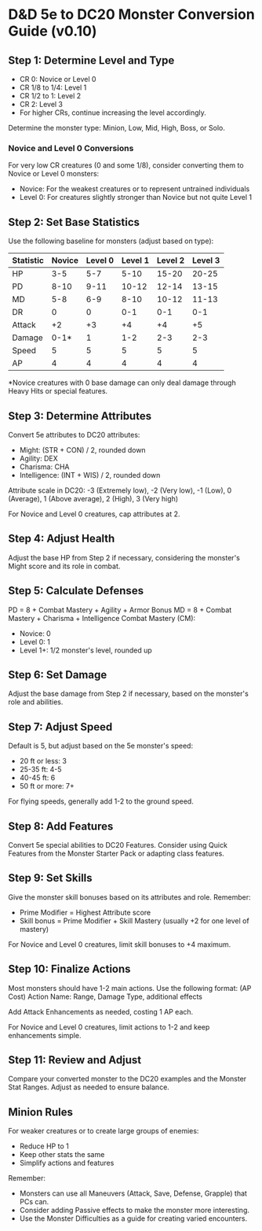 ﻿# D&D 5e to DC20 Monster Conversion Guide (v0.10)

## Step 1: Determine Level and Type
- CR 0: Novice or Level 0
- CR 1/8 to 1/4: Level 1
- CR 1/2 to 1: Level 2
- CR 2: Level 3
- For higher CRs, continue increasing the level accordingly.

Determine the monster type: Minion, Low, Mid, High, Boss, or Solo.

### Novice and Level 0 Conversions
For very low CR creatures (0 and some 1/8), consider converting them to Novice or Level 0 monsters:
- Novice: For the weakest creatures or to represent untrained individuals
- Level 0: For creatures slightly stronger than Novice but not quite Level 1

## Step 2: Set Base Statistics
Use the following baseline for monsters (adjust based on type):

| Statistic | Novice | Level 0 | Level 1 | Level 2 | Level 3 |
|-----------|--------|---------|---------|---------|---------|
| HP        | 3-5    | 5-7     | 5-10    | 15-20   | 20-25   |
| PD        | 8-10   | 9-11    | 10-12   | 12-14   | 13-15   |
| MD        | 5-8    | 6-9     | 8-10    | 10-12   | 11-13   |
| DR        | 0      | 0       | 0-1     | 0-1     | 0-1     |
| Attack    | +2     | +3      | +4      | +4      | +5      |
| Damage    | 0-1*   | 1       | 1-2     | 2-3     | 2-3     |
| Speed     | 5      | 5       | 5       | 5       | 5       |
| AP        | 4      | 4       | 4       | 4       | 4       |

*Novice creatures with 0 base damage can only deal damage through Heavy Hits or special features.

## Step 3: Determine Attributes
Convert 5e attributes to DC20 attributes:
- Might: (STR + CON) / 2, rounded down
- Agility: DEX
- Charisma: CHA
- Intelligence: (INT + WIS) / 2, rounded down

Attribute scale in DC20:
-3 (Extremely low), -2 (Very low), -1 (Low), 0 (Average), 1 (Above average), 2 (High), 3 (Very high)

For Novice and Level 0 creatures, cap attributes at 2.

## Step 4: Adjust Health
Adjust the base HP from Step 2 if necessary, considering the monster's Might score and its role in combat.

## Step 5: Calculate Defenses
PD = 8 + Combat Mastery + Agility + Armor Bonus
MD = 8 + Combat Mastery + Charisma + Intelligence
Combat Mastery (CM):
- Novice: 0
- Level 0: 1
- Level 1+: 1/2 monster's level, rounded up

## Step 6: Set Damage
Adjust the base damage from Step 2 if necessary, based on the monster's role and abilities.

## Step 7: Adjust Speed
Default is 5, but adjust based on the 5e monster's speed:
- 20 ft or less: 3
- 25-35 ft: 4-5
- 40-45 ft: 6
- 50 ft or more: 7+

For flying speeds, generally add 1-2 to the ground speed.

## Step 8: Add Features
Convert 5e special abilities to DC20 Features. Consider using Quick Features from the Monster Starter Pack or adapting class features.

## Step 9: Set Skills
Give the monster skill bonuses based on its attributes and role. Remember:
- Prime Modifier = Highest Attribute score
- Skill bonus = Prime Modifier + Skill Mastery (usually +2 for one level of mastery)

For Novice and Level 0 creatures, limit skill bonuses to +4 maximum.

## Step 10: Finalize Actions
Most monsters should have 1-2 main actions. Use the following format:
(AP Cost) Action Name: Range, Damage Type, additional effects

Add Attack Enhancements as needed, costing 1 AP each.

For Novice and Level 0 creatures, limit actions to 1-2 and keep enhancements simple.

## Step 11: Review and Adjust
Compare your converted monster to the DC20 examples and the Monster Stat Ranges. Adjust as needed to ensure balance.

## Minion Rules
For weaker creatures or to create large groups of enemies:
- Reduce HP to 1
- Keep other stats the same
- Simplify actions and features

Remember:
- Monsters can use all Maneuvers (Attack, Save, Defense, Grapple) that PCs can.
- Consider adding Passive effects to make the monster more interesting.
- Use the Monster Difficulties as a guide for creating varied encounters.
